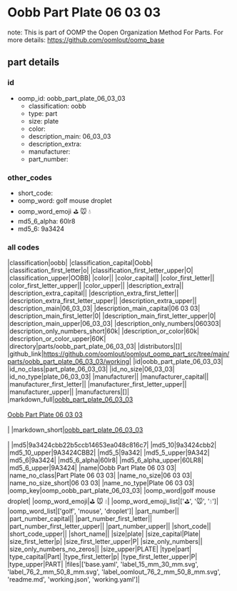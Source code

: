 # Oobb Part Plate 06 03 03  

note: This is part of OOMP the Oopen Organization Method For Parts. For more details: https://github.com/oomlout/oomp_base

##  part details





### id
* oomp_id: oobb_part_plate_06_03_03
  * classification: oobb
  * type: part
  * size: plate
  * color: 
  * description_main: 06_03_03
  * description_extra: 
  * manufacturer: 
  * part_number: 

### other_codes
* short_code: 
* oomp_word: golf mouse droplet
* oomp_word_emoji :golf: :mouse: :droplet:
* md5_6_alpha: 60lr8
* md5_6: 9a3424

### all codes 
|classification|oobb|
|classification_capital|Oobb|
|classification_first_letter|o|
|classification_first_letter_upper|O|
|classification_upper|OOBB|
|color||
|color_capital||
|color_first_letter||
|color_first_letter_upper||
|color_upper||
|description_extra||
|description_extra_capital||
|description_extra_first_letter||
|description_extra_first_letter_upper||
|description_extra_upper||
|description_main|06_03_03|
|description_main_capital|06 03 03|
|description_main_first_letter|0|
|description_main_first_letter_upper|0|
|description_main_upper|06_03_03|
|description_only_numbers|060303|
|description_only_numbers_short|60k|
|description_or_color|60k|
|description_or_color_upper|60K|
|directory|parts/oobb_part_plate_06_03_03|
|distributors|[]|
|github_link|https://github.com/oomlout/oomlout_oomp_part_src/tree/main/parts/oobb_part_plate_06_03_03/working|
|id|oobb_part_plate_06_03_03|
|id_no_class|part_plate_06_03_03|
|id_no_size|06_03_03|
|id_no_type|plate_06_03_03|
|manufacturer||
|manufacturer_capital||
|manufacturer_first_letter||
|manufacturer_first_letter_upper||
|manufacturer_upper||
|manufacturers|[]|
|markdown_full|[oobb_part_plate_06_03_03](https://github.com/oomlout/oomlout_oomp_part_src/tree/main/parts/oobb_part_plate_06_03_03/working)<br>[](https://github.com/oomlout/oomlout_oomp_part_src/tree/main/parts/oobb_part_plate_06_03_03/working)<br>[Oobb Part Plate 06 03 03](https://github.com/oomlout/oomlout_oomp_part_src/tree/main/parts/oobb_part_plate_06_03_03/working)<br><br>|
|markdown_short|[oobb_part_plate_06_03_03](https://github.com/oomlout/oomlout_oomp_part_src/tree/main/parts/oobb_part_plate_06_03_03/working)<br><br>|
|md5|9a3424cbb22b5ccb14653ea048c816c7|
|md5_10|9a3424cbb2|
|md5_10_upper|9A3424CBB2|
|md5_5|9a342|
|md5_5_upper|9A342|
|md5_6|9a3424|
|md5_6_alpha|60lr8|
|md5_6_alpha_upper|60LR8|
|md5_6_upper|9A3424|
|name|Oobb Part Plate 06 03 03|
|name_no_class|Part Plate 06 03 03|
|name_no_size|06 03 03|
|name_no_size_short|06 03 03|
|name_no_type|Plate 06 03 03|
|oomp_key|oomp_oobb_part_plate_06_03_03|
|oomp_word|golf mouse droplet|
|oomp_word_emoji|:golf: :mouse: :droplet:|
|oomp_word_emoji_list|[':golf:', ':mouse:', ':droplet:']|
|oomp_word_list|['golf', 'mouse', 'droplet']|
|part_number||
|part_number_capital||
|part_number_first_letter||
|part_number_first_letter_upper||
|part_number_upper||
|short_code||
|short_code_upper||
|short_name||
|size|plate|
|size_capital|Plate|
|size_first_letter|p|
|size_first_letter_upper|P|
|size_only_numbers||
|size_only_numbers_no_zeros||
|size_upper|PLATE|
|type|part|
|type_capital|Part|
|type_first_letter|p|
|type_first_letter_upper|P|
|type_upper|PART|
|files|['base.yaml', 'label_15_mm_30_mm.svg', 'label_76_2_mm_50_8_mm.svg', 'label_oomlout_76_2_mm_50_8_mm.svg', 'readme.md', 'working.json', 'working.yaml']|
